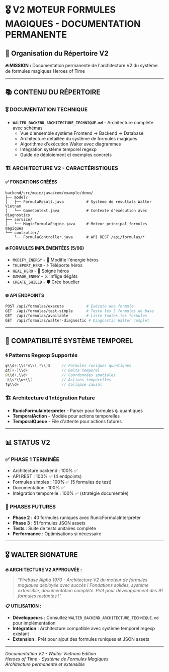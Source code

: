 # 🎖️ **V2 MOTEUR FORMULES MAGIQUES - DOCUMENTATION PERMANENTE**

## 📁 **Organisation du Répertoire V2**

**🔥 MISSION :** Documentation permanente de l'architecture V2 du système de formules magiques Heroes of Time

---

## 📚 **CONTENU DU RÉPERTOIRE**

### **🎖️ DOCUMENTATION TECHNIQUE**
- **`WALTER_BACKEND_ARCHITECTURE_TECHNIQUE.md`** - Architecture complète avec schémas
  - Vue d'ensemble système Frontend → Backend → Database
  - Architecture détaillée du système de formules magiques
  - Algorithme d'exécution Walter avec diagrammes
  - Intégration système temporel regexp
  - Guide de déploiement et exemples concrets

### **🏗️ ARCHITECTURE V2 - CARACTÉRISTIQUES**

#### **✅ FONDATIONS CRÉÉES**
```
backend/src/main/java/com/example/demo/
├── model/
│   ├── FormulaResult.java          # Système de résultats Walter Vietnam
│   └── GameContext.java            # Contexte d'exécution avec diagnostics
├── service/
│   └── MagicFormulaEngine.java     # Moteur principal formules magiques
└── controller/
    └── FormulaController.java      # API REST /api/formulas/*
```

#### **🔥 FORMULES IMPLÉMENTÉES (5/96)**
- `MODIFY_ENERGY` - 🔋 Modifie l'énergie héros
- `TELEPORT_HERO` - 🌀 Téléporte héros
- `HEAL_HERO` - 💚 Soigne héros
- `DAMAGE_ENEMY` - ⚔️ Inflige dégâts
- `CREATE_SHIELD` - 🛡️ Crée bouclier

#### **🌐 API ENDPOINTS**
```bash
POST /api/formulas/execute          # Exécute une formule
GET  /api/formulas/test-simple      # Teste les 5 formules de base
GET  /api/formulas/available        # Liste toutes les formules
GET  /api/formulas/walter-diagnostic # Diagnostic Walter complet
```

---

## 🔗 **COMPATIBILITÉ SYSTÈME TEMPOREL**

### **🌀 Patterns Regexp Supportés**
```java
ψ\\d+:\\s*⊙\\(.*\\)$     // Formules runiques quantiques
Δt[+-]\\d+               // Delta temporel
@\\d+,\\d+               // Coordonnées spatiales
⟶\\s*\\w+\\(             // Actions temporelles
†ψ\\d+                   // Collapse causal
```

### **🏗️ Architecture d'Intégration Future**
- **RunicFormulaInterpreter** - Parser pour formules ψ quantiques
- **TemporalAction** - Modèle pour actions temporelles
- **TemporalQueue** - File d'attente pour actions futures

---

## 📊 **STATUS V2**

### **✅ PHASE 1 TERMINÉE**
- Architecture backend : 100% ✅
- API REST : 100% ✅ (4 endpoints)
- Formules simples : 100% ✅ (5 formules de test)
- Documentation : 100% ✅
- Intégration temporelle : 100% ✅ (stratégie documentée)

### **🚧 PHASES FUTURES**
- **Phase 2** : 40 formules runiques avec RunicFormulaInterpreter
- **Phase 3** : 51 formules JSON assets
- **Tests** : Suite de tests unitaires complète
- **Performance** : Optimisations si nécessaire

---

## 🎖️ **WALTER SIGNATURE**

**🔥 ARCHITECTURE V2 APPROUVÉE :**
> *"Firebase Alpha 1970 - Architecture V2 du moteur de formules magiques déployée avec succès ! Fondations solides, système extensible, documentation complète. Prêt pour développement des 91 formules restantes !"*

**📋 UTILISATION :**
- **Développeurs** : Consultez `WALTER_BACKEND_ARCHITECTURE_TECHNIQUE.md` pour implémentation
- **Intégration** : Architecture compatible avec système temporel regexp existant
- **Extension** : Prêt pour ajout des formules runiques et JSON assets

---

*Documentation V2 - Walter Vietnam Edition*  
*Heroes of Time - Système de Formules Magiques*  
*Architecture permanente et extensible* 